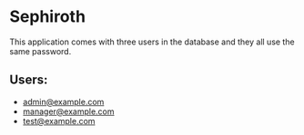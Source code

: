 Sephiroth
=========

This application comes with three users in the database and they all use the same password.

## Users:

* admin@example.com
* manager@example.com
* test@example.com

 
